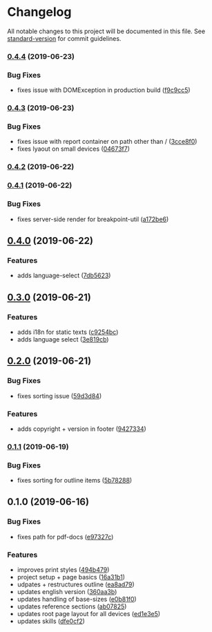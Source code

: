 # Changelog

All notable changes to this project will be documented in this file. See [standard-version](https://github.com/conventional-changelog/standard-version) for commit guidelines.

### [0.4.4](https://github.com/chunksnbits/portfolio/compare/v0.4.3...v0.4.4) (2019-06-23)


### Bug Fixes

* fixes issue with DOMException in production build ([f9c9cc5](https://github.com/chunksnbits/portfolio/commit/f9c9cc5))



### [0.4.3](https://github.com/chunksnbits/portfolio/compare/v0.4.2...v0.4.3) (2019-06-23)


### Bug Fixes

* fixes issue with report container on path other than / ([3cce8f0](https://github.com/chunksnbits/portfolio/commit/3cce8f0))
* fixes lyaout on small devices ([04673f7](https://github.com/chunksnbits/portfolio/commit/04673f7))



### [0.4.2](https://github.com/chunksnbits/portfolio/compare/v0.4.1...v0.4.2) (2019-06-22)



### [0.4.1](https://github.com/chunksnbits/portfolio/compare/v0.4.0...v0.4.1) (2019-06-22)


### Bug Fixes

* fixes server-side render for breakpoint-util ([a172be6](https://github.com/chunksnbits/portfolio/commit/a172be6))



## [0.4.0](https://github.com/chunksnbits/portfolio/compare/v0.3.0...v0.4.0) (2019-06-22)


### Features

* adds language-select ([7db5623](https://github.com/chunksnbits/portfolio/commit/7db5623))



## [0.3.0](https://github.com/chunksnbits/portfolio/compare/v0.2.0...v0.3.0) (2019-06-21)


### Features

* adds i18n for static texts ([c9254bc](https://github.com/chunksnbits/portfolio/commit/c9254bc))
* adds language select ([3e819cb](https://github.com/chunksnbits/portfolio/commit/3e819cb))



## [0.2.0](https://github.com/chunksnbits/portfolio/compare/v0.1.1...v0.2.0) (2019-06-21)


### Bug Fixes

* fixes sorting issue ([59d3d84](https://github.com/chunksnbits/portfolio/commit/59d3d84))


### Features

* adds copyright + version in footer ([9427334](https://github.com/chunksnbits/portfolio/commit/9427334))



### [0.1.1](https://github.com/chunksnbits/portfolio/compare/v0.1.0...v0.1.1) (2019-06-19)


### Bug Fixes

* fixes sorting for outline items ([5b78288](https://github.com/chunksnbits/portfolio/commit/5b78288))



## 0.1.0 (2019-06-16)


### Bug Fixes

* fixes path for pdf-docs ([e97327c](https://github.com/chunksnbits/portfolio/commit/e97327c))


### Features

* improves print styles ([494b479](https://github.com/chunksnbits/portfolio/commit/494b479))
* project setup + page basics ([16a31b1](https://github.com/chunksnbits/portfolio/commit/16a31b1))
* udpates + restructures outline ([ea8ad79](https://github.com/chunksnbits/portfolio/commit/ea8ad79))
* updates english version ([360aa3b](https://github.com/chunksnbits/portfolio/commit/360aa3b))
* updates handling of base-sizes ([e0b81f0](https://github.com/chunksnbits/portfolio/commit/e0b81f0))
* updates reference sections ([ab07825](https://github.com/chunksnbits/portfolio/commit/ab07825))
* updates root page layout for all devices ([ed1e3e5](https://github.com/chunksnbits/portfolio/commit/ed1e3e5))
* updates skills ([dfe0cf2](https://github.com/chunksnbits/portfolio/commit/dfe0cf2))
